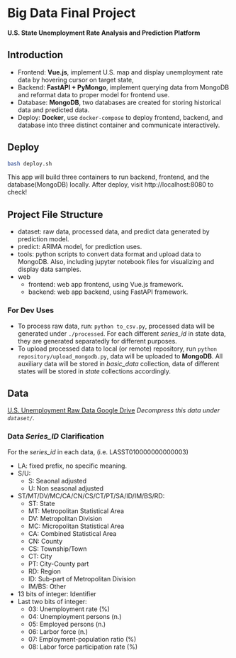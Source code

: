 # Big Data Final Project

**U.S. State Unemployment Rate Analysis and Prediction Platform**

## Introduction
- Frontend: **Vue.js**, implement U.S. map and display unemployment rate data by hovering cursor on target state,
- Backend: **FastAPI + PyMongo**, implement querying data from MongoDB and reformat data to proper model for frontend use.
- Database: **MongoDB**, two databases are created for storing historical data and predicted data.
- Deploy: **Docker**, use `docker-compose` to deploy frontend, backend, and database into three distinct container and communicate interactively.

## Deploy
```bash
bash deploy.sh
```
This app will build three containers to run backend, frontend, and the database(MongoDB) locally. After deploy, visit http://localhost:8080 to check!

## Project File Structure
- dataset: raw data, processed data, and predict data generated by prediction model.
- predict: ARIMA model, for prediction uses.
- tools: python scripts to convert data format and upload data to MongoDB. Also, including jupyter notebook files for visualizing and display data samples.
- web
  - frontend: web app frontend, using Vue.js framework.
  - backend: web app backend, using FastAPI framework.

### For Dev Uses

- To process raw data, run: ```python to_csv.py```, processed data will be generated under `./processed`. For each different *series_id* in state data, they are generated separatedly for different purposes.
- To upload processed data to local (or remote) repository, run ```python repository/upload_mongodb.py```, data will be uploaded to **MongoDB**. All auxiliary data will be stored in *basic_data* collection, data of different states will be stored in *state* collections accordingly.

## Data

[U.S. Unemployment Raw Data Google Drive](https://drive.google.com/file/d/1Fr_achKvi9N5baA5Rz4N1Z3B5xbNQc6L/view?usp=share_link)
*Decompress this data under `dataset/`.*

### Data *Series_ID* Clarification

For the *series_id* in each data, (i.e. LASST010000000000003)

- LA: fixed prefix, no specific meaning.
- S/U:
  - S: Seaonal adjusted
  - U: Non seasonal adjusted
- ST/MT/DV/MC/CA/CN/CS/CT/PT/SA/ID/IM/BS/RD:
  - ST: State
  - MT: Metropolitan Statistical Area
  - DV: Metropolitan Division
  - MC: Micropolitan Statistical Area
  - CA: Combined Statistical Area
  - CN: County
  - CS: Township/Town
  - CT: City
  - PT: City-County part
  - RD: Region
  - ID: Sub-part of Metropolitan Division
  - IM/BS: Other
- 13 bits of integer: Identifier
- Last two bits of integer:
  - 03: Unemployment rate (%)
  - 04: Unemployment persons (n.)
  - 05: Employed persons (n.)
  - 06: Larbor force (n.)
  - 07: Employment-population ratio (%)
  - 08: Labor force participation rate (%)
